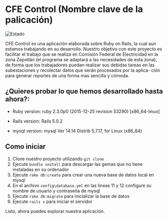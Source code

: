 # CFE Control (Nombre clave de la palicación)
![Estado](https://img.shields.io/badge/Estado-En%20desarrollo-blue.svg)

CFE Control es una aplicación elaborada sobre Ruby on Rails, la cual aun estamos trabajando en su desarrollo.
Nuestro objetivo con este proyecto es facilitar el trabajo que se realiza en Comisión Federal de Electricidad
en la zona Zapotlán (el programa se adaptará a las necesidades de esta zona), de forma que los trabajadores
puedan realizar sus debidas tareas en las subestaciones y recolectar datos que serán procesados por la aplica-
ción para generar reportes de una forma mas sencilla y cómoda.

## ¿Quieres probar lo que hemos desarrollado hasta ahora?:

* Ruby version: ruby 2.3.0p0 (2015-12-25 revision 53290) [x86_64-linux]

* Rails version: Rails 5.0.2

* mysql version: mysql  Ver 14.14 Distrib 5.7.17, for Linux (x86_64)

## Como iniciar

1. Clone nuestro proyecto utilizando `git clone`
2. Ejecute `bundle install` para descargar las gemas que no tiene instaladas en su ordenador
3. Ejecute `rake db:create` para crear una nueva base de datos local en mysql
4. En el archivo `config\database.yml` en las lineas 11 y 12 configure su nombre de usuario y contraseña de mysql
5. Ejecute `rake db:migrate` para inicializar la base de datos
6. Ejecute `rails s` para iniciar el servidor

Listo, ahora puedes explorar nuestra aplicación.
